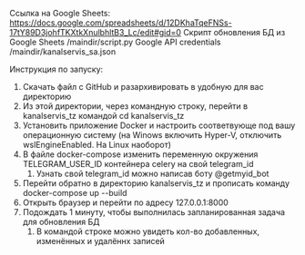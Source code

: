 Ссылка на Google Sheets: https://docs.google.com/spreadsheets/d/12DKhaTqeFNSs-17tY89D3johfTKXtkXnulbhltB3_Lc/edit#gid=0
Скрипт обновления БД из Google Sheets /maindir/script.py
Google API credentials /maindir/kanalservis_sa.json

Инструкция по запуску:

1) Скачать файл с GitHub и разархивировать в удобную для вас директорию
2) Из этой директории, через командную строку, перейти в kanalservis_tz командой cd kanalservis_tz
3) Установить приложение Docker и настроить соответвующе под вашу операционную систему (на Winows включить Hyper-V, отключить wslEngineEnabled. На Linux наоборот)
4) В файле docker-compose изменить переменную окружения TELEGRAM_USER_ID контейнера celery на свой telegram_id
   1) Узнать свой telegram_id можно написав боту @getmyid_bot
5) Перейти обратно в директорию kanalservis_tz и прописать команду docker-compose up --build
6) Открыть браузер и перейти по адресу 127.0.0.1:8000
7) Подождать 1 минуту, чтобы выполнилась запланированная задача для обновления БД
   1) В командой строке можно увидеть кол-во добавленных, изменённых и удалённх записей
